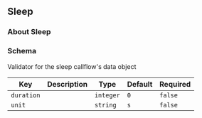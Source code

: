 ## Sleep

### About Sleep

### Schema

Validator for the sleep callflow's data object

Key | Description | Type | Default | Required
--- | ----------- | ---- | ------- | --------
`duration` |  | `integer` | `0` | `false`
`unit` |  | `string` | `s` | `false`
